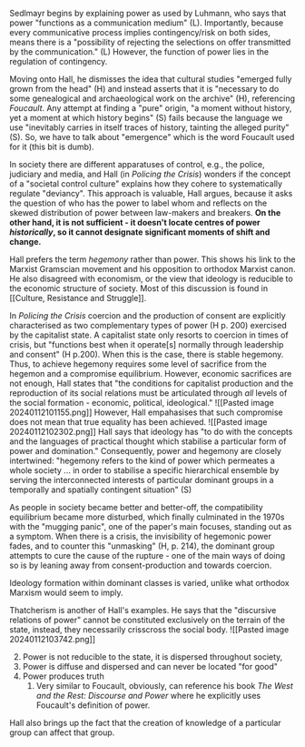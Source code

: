 Sedlmayr begins by explaining power as used by Luhmann, who says that power "functions as a communication medium" (L).
Importantly, because every communicative process implies contingency/risk on both sides, means there is a "possibility of rejecting the selections on offer transmitted by the communication." (L) However, the function of power lies in the regulation of contingency.

Moving onto Hall, he dismisses the idea that cultural studies "emerged fully grown from the head" (H) and instead asserts that it is "necessary to do some genealogical and archaeological work on the archive" (H), referencing *Foucault*. Any attempt at finding a "pure" origin, "a moment without history, yet a moment at which history begins" (S) fails because the language we use "inevitably carries in itself traces of history, tainting the alleged purity" (S). So, we have to talk about "emergence" which is the word Foucault used for it (this bit is dumb).

In society there are different apparatuses of control, e.g., the police, judiciary and media, and Hall (in *Policing the Crisis*) wonders if the concept of a "societal control culture" explains how they cohere to systematically regulate "deviancy". This approach is valuable, Hall argues, because it asks the question of who has the power to label whom and reflects on the skewed distribution of power between law-makers and breakers. **On the other hand, it is not sufficient - it doesn't locate centres of power *historically*, so it cannot designate significant moments of shift and change.**

Hall prefers the term *hegemony* rather than power. This shows his link to the Marxist Gramscian movement and his opposition to orthodox Marxist canon. He also disagreed with economism, or the view that ideology is reducible to the economic structure of society. Most of this discussion is found in [[Culture, Resistance and Struggle]].

In *Policing the Crisis* coercion and the production of consent are explicitly characterised as two complementary types of power (H p. 200) exercised by the capitalist state. A capitalist state only resorts to coercion in times of crisis, but "functions best when it operate\[s] normally through leadership and consent" (H p.200). When this is the case, there is stable hegemony. Thus, to achieve hegemony requires some level of sacrifice from the hegemon and a compromise equilibrium. However, economic sacrifices are not enough, Hall states that "the conditions for capitalist production and the reproduction of its social relations must be articulated through *all* levels of the social formation - economic, political, ideological." 
![[Pasted image 20240112101155.png]]
However, Hall empahasises that such compromise does not mean that true equality has been achieved.
![[Pasted image 20240112102302.png]]
Hall says that ideology has "to do with the concepts and the languages of practical thought which stabilise a particular form of power and domination."
Consequently, power and hegemony are closely intertwined: "hegemony refers to the kind of power which permeates a whole society ... in order to stabilise a specific hierarchical ensemble by serving the interconnected interests of particular dominant groups in a temporally and spatially contingent situation" (S)

As people in society became better and better-off, the compatibility equilibrium became more disturbed, which finally culminated in the 1970s with the "mugging panic", one of the paper's main focuses, standing out as a symptom. When there is a crisis, the invisibility of hegemonic power fades, and to counter this "unmasking" (H, p. 214), the dominant group attempts to cure the cause of the rupture - one of the main ways of doing so is by leaning away from consent-production and towards coercion.

Ideology formation within dominant classes is varied, unlike what orthodox Marxism would seem to imply.

Thatcherism is another of Hall's examples. He says that the "discursive relations of power" cannot be constituted exclusively on the terrain of the state, instead, they necessarily crisscross the social body.
![[Pasted image 20240112103742.png]]

2. Power is not reducible to the state, it is dispersed throughout society,
3. Power is diffuse and dispersed and can never be located "for good"
4. Power produces truth
	1. Very similar to Foucault, obviously, can reference his book *The West and the Rest: Discourse and Power* where he explicitly uses Foucault's definition of power.

Hall also brings up the fact that the creation of knowledge of a particular group can affect that group.